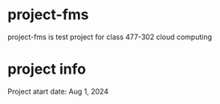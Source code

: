 # project-fms
project-fms is test project for class 477-302 cloud computing
# project info
Project atart date: Aug 1, 2024
